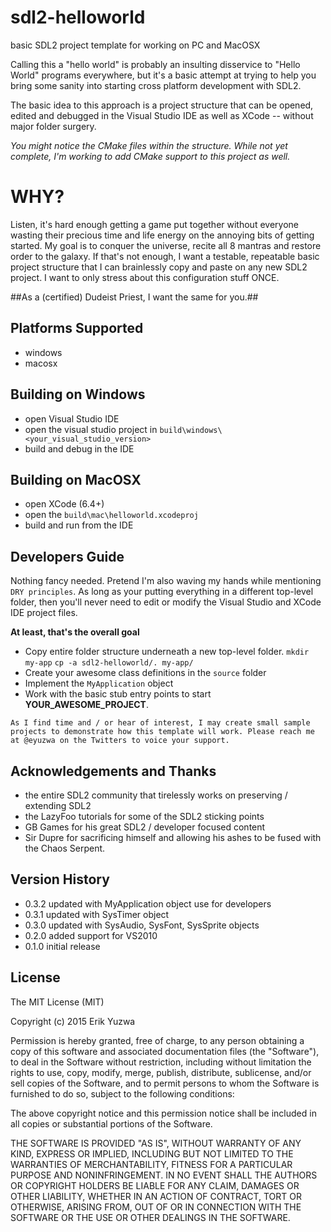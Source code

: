 # sdl2-helloworld
basic SDL2 project template for working on PC and MacOSX

Calling this a "hello world" is probably an insulting disservice to "Hello World" programs
everywhere, but it's a basic attempt at trying to help you bring some sanity into starting
cross platform development with SDL2.

The basic idea to this approach is a project structure that can be opened, edited and
debugged in the Visual Studio IDE as well as XCode -- without major folder surgery.

*You might notice the CMake files within the structure. While not yet complete, I'm
working to add CMake support to this project as well.*

# WHY?
Listen, it's hard enough getting a game put together without everyone wasting their precious
time and life energy on the annoying bits of getting started. My goal is to conquer the 
universe, recite all 8 mantras and restore order to the galaxy. If that's not enough, I 
want a testable, repeatable basic project structure that I can brainlessly copy and 
paste on any new SDL2 project. I want to only stress about this configuration stuff 
ONCE.

##As a (certified) Dudeist Priest, I want the same for you.##

## Platforms Supported
* windows
* macosx

## Building on Windows
* open Visual Studio IDE 
* open the visual studio project in `build\windows\<your_visual_studio_version>`
* build and debug in the IDE

## Building on MacOSX
* open XCode (6.4+)
* open the `build\mac\helloworld.xcodeproj`
* build and run from the IDE

## Developers Guide
Nothing fancy needed. Pretend I'm also waving my hands while mentioning `DRY principles`. 
As long as your putting everything in a different top-level folder, then you'll never need to edit or 
modify the Visual Studio and XCode IDE project files. 

**At least, that's the overall goal**

* Copy entire folder structure underneath a new top-level folder.
  `mkdir my-app`
  `cp -a sdl2-helloworld/. my-app/`
* Create your awesome class definitions in the `source` folder
* Implement the `MyApplication` object
* Work with the basic stub entry points to start **YOUR_AWESOME_PROJECT**.

`As I find time and / or hear of interest, I may create small sample projects to demonstrate how this template
will work. Please reach me at @eyuzwa on the Twitters to voice your support.`

## Acknowledgements and Thanks
* the entire SDL2 community that tirelessly works on preserving / extending SDL2
* the LazyFoo tutorials for some of the SDL2 sticking points
* GB Games for his great SDL2 / developer focused content
* Sir Dupre for sacrificing himself and allowing his ashes to be fused with the Chaos Serpent.

## Version History
* 0.3.2 updated with MyApplication object use for developers
* 0.3.1 updated with SysTimer object
* 0.3.0 updated with SysAudio, SysFont, SysSprite objects
* 0.2.0 added support for VS2010
* 0.1.0 initial release

## License

The MIT License (MIT)

Copyright (c) 2015 Erik Yuzwa

Permission is hereby granted, free of charge, to any person obtaining a copy
of this software and associated documentation files (the "Software"), to deal
in the Software without restriction, including without limitation the rights
to use, copy, modify, merge, publish, distribute, sublicense, and/or sell
copies of the Software, and to permit persons to whom the Software is
furnished to do so, subject to the following conditions:

The above copyright notice and this permission notice shall be included in all
copies or substantial portions of the Software.

THE SOFTWARE IS PROVIDED "AS IS", WITHOUT WARRANTY OF ANY KIND, EXPRESS OR
IMPLIED, INCLUDING BUT NOT LIMITED TO THE WARRANTIES OF MERCHANTABILITY,
FITNESS FOR A PARTICULAR PURPOSE AND NONINFRINGEMENT. IN NO EVENT SHALL THE
AUTHORS OR COPYRIGHT HOLDERS BE LIABLE FOR ANY CLAIM, DAMAGES OR OTHER
LIABILITY, WHETHER IN AN ACTION OF CONTRACT, TORT OR OTHERWISE, ARISING FROM,
OUT OF OR IN CONNECTION WITH THE SOFTWARE OR THE USE OR OTHER DEALINGS IN THE
SOFTWARE.






